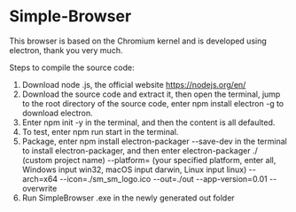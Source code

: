 # Simple-Browser
This browser is based on the Chromium kernel and is developed using electron, thank you very much. 

Steps to compile the source code: 
1. Download node .js, the official website https://nodejs.org/en/ 
2. Download the source code and extract it, then open the terminal, jump to the root directory of the source code, enter npm install electron -g to download electron. 
3. Enter npm init -y in the terminal, and then the content is all defaulted. 
4. To test, enter npm run start in the terminal. 
5. Package, enter npm install electron-packager --save-dev in the terminal to install electron-packager, and then enter electron-packager ./ (custom project name) --platform= (your specified platform, enter all, Windows input win32, macOS input darwin, Linux input linux) --arch=x64 --icon=./sm_sm_logo.ico --out=./out --app-version=0.01 --overwrite 
6. Run SimpleBrowser .exe in the newly generated out folder
